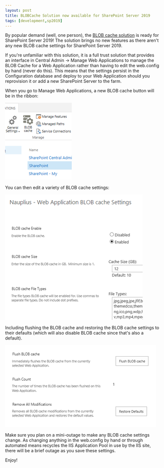 ```yaml
---
layout: post
title: BLOBCache Solution now available for SharePoint Server 2019
tags: [development,sp2019]
---
```


By popular demand (well, one person), the [BLOB cache solution](https://github.com/Nauplius/BLOBCache/releases/tag/2019-1.8) is ready for SharePoint Server 2019! The solution brings no new features as there aren't any new BLOB cache settings for SharePoint Server 2019.

If you're unfamiliar with this solution, it is a full trust solution that provides an interface in Central Admin -> Manage Web Applications to manage the BLOB Cache for a Web Application rather than having to edit the web.config by hand (never do this). This means that the settings persist in the Configuration database and deploy to your Web Application should you reprovision it or add a new SharePoint Server to the farm.

When you go to Manage Web Applications, a new BLOB cache button will be in the ribbon:

![bc-button](/assets/images/2019/05/bc-button.PNG)

You can then edit a variety of BLOB cache settings:

![bc-settings1](/assets/images/2019/05/bc-settings1.PNG)

Including flushing the BLOB cache and restoring the BLOB cache settings to their defaults (which will also disable BLOB cache since that's also a default).

![bc-settings2](/assets/images/2019/05/bc-settings2.PNG)

Make sure you plan on a mini-outage to make any BLOB cache settings change. As changing anything in the web.config by hand or through automated means recycles the IIS Application Pool in use by the IIS site, there will be a brief outage as you save these settings.

Enjoy!
